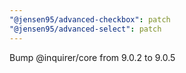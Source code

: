 ```yaml
---
"@jensen95/advanced-checkbox": patch
"@jensen95/advanced-select": patch
---
```


Bump @inquirer/core from 9.0.2 to 9.0.5

